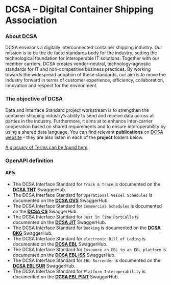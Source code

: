 # DCSA – Digital Container Shipping Association

### About DCSA
DCSA envisions a digitally interconnected container shipping industry. Our mission is to be the de facto standards body for the industry, setting the technological foundation for interoperable IT solutions. Together with our member carriers, DCSA creates vendor-neutral, technology-agnostic standards for IT and non-competitive business practices. By working towards the widespread adoption of these standards, our aim is to move the industry forward in terms of customer experience, efficiency, collaboration, innovation and respect for the environment.
### The objective of DCSA
Data and Interface Standard project workstream is to strengthen the container shipping industry’s ability to send and receive data across all parties in the industry. Furthermore, it aims at to enhance inter-carrier cooperation based on shared requirements and to ensure interoperability by using a shared data language. You can find relevant **publications** on [DCSA website](https://dcsa.org/) - they are also listen in each of the **project** folders below.

[A glossary of Terms can be found here](https://knowledge.dcsa.org/s/glossary)

### OpenAPI definition

#### APIs
- The DCSA Interface Standard for `Track & Trace` is documented on the [**DCSA TNT**](https://app.swaggerhub.com/apis/dcsaorg/DCSA_TNT) SwaggerHub.
- The DCSA Interface Standard for `Operational Vessel Schedules` is documented on the [**DCSA OVS**](https://app.swaggerhub.com/apis/dcsaorg/DCSA_OVS) SwaggerHub.
- The DCSA Interface Standard for `Commercial Schedules` is documented on the [**DCSA CS**](https://app.swaggerhub.com/apis/dcsaorg/DCSA_CS) SwaggerHub.
- The DCSA Interface Standard for `Just in Time PortCalls` is documented on the [**DCSA JIT**](https://app.swaggerhub.com/apis/dcsaorg/DCSA_JIT) SwaggerHub.
- The DCSA Interface Standard for `Booking` is documented on the [**DCSA BKG**](https://app.swaggerhub.com/apis/dcsaorg/DCSA_BKG) SwaggerHub.
- The DCSA Interface Standard for `electronic Bill of Lading` is documented on the [**DCSA EBL**](https://app.swaggerhub.com/apis/dcsaorg/DCSA_EBL) SwaggerHub.
- The DCSA Interface Standard for `Issuance an EBL to an EBL platform` is documented on the [**DCSA EBL ISS**](https://app.swaggerhub.com/apis/dcsaorg/DCSA_EBL_ISS) SwaggerHub.
- The DCSA Interface Standard for `EBL Surrender` is documented on the [**DCSA EBL SUR**](https://app.swaggerhub.com/apis/dcsaorg/DCSA_EBL_SUR) SwaggerHub.
- The DCSA Interface Standard for `Platform Interoperability` is documented on the [**DCSA EBL PINT**](https://app.swaggerhub.com/apis/dcsaorg/DCSA_EBL_PINT) SwaggerHub.

